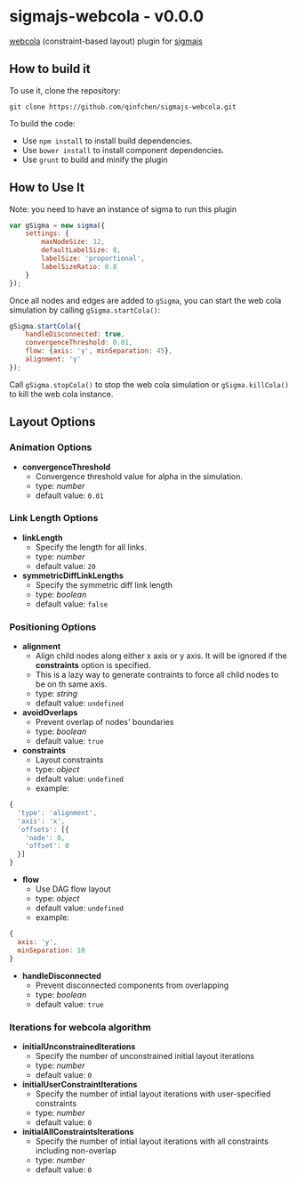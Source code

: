 sigmajs-webcola - v0.0.0
=================

[webcola](https://github.com/tgdwyer/WebCola) (constraint-based layout) plugin for [sigmajs](https://github.com/jacomyal/sigma.js)

## How to build it

To use it, clone the repository:

```
git clone https://github.com/qinfchen/sigmajs-webcola.git
```

To build the code:

 - Use `npm install` to install build dependencies.
 - Use `bower install` to install component dependencies.
 - Use `grunt` to build and minify the plugin

## How to Use It
Note: you need to have an instance of sigma to run this plugin
```javascript
var gSigma = new sigma({
    settings: {
        maxNodeSize: 12,
        defaultLabelSize: 8,
        labelSize: 'proportional',
        labelSizeRatio: 0.8
    }
});
```

Once all nodes and edges are added to `gSigma`, you can start the web cola simulation by calling `gSigma.startCola()`:
```javascript
gSigma.startCola({
    handleDisconnected: true,
    convergenceThreshold: 0.01,
    flow: {axis: 'y', minSeparation: 45},
    alignment: 'y'
});
```
Call `gSigma.stopCola()` to stop the web cola simulation or `gSigma.killCola()` to kill the web cola instance.

## Layout Options

### Animation Options
 * **convergenceThreshold**
   * Convergence threshold value for alpha in the simulation.
   * type: *number*
   * default value: `0.01`

### Link Length Options
 * **linkLength**
   * Specify the length for all links.
   * type: *number*
   * default value: `20`
 * **symmetricDiffLinkLengths**
   * Specify the symmetric diff link length
   * type: *boolean*
   * default value: `false`

### Positioning Options
 * **alignment**
   * Align child nodes along either x axis or y axis. It will be ignored if the **constraints** option is specified.
   * This is a lazy way to generate contraints to force all child nodes to be on th same axis.
   * type: *string*
   * default value: `undefined`
 * **avoidOverlaps**
   * Prevent overlap of nodes' boundaries
   * type: *boolean*
   * default value: `true`
 * **constraints**
   * Layout constraints
   * type: *object*
   * default value: `undefined`
   * example:
```javascript
{
  'type': 'alignment',
  'axis': 'x',
  'offsets': [{
    'node': 0,
    'offset': 0
  }]
}
```
 * **flow**
   * Use DAG flow layout
   * type: *object*
   * default value: `undefined`
   * example:
```javascript
{
  axis: 'y',
  minSeparation: 10
}
```
 * **handleDisconnected**
   * Prevent disconnected components from overlapping
   * type: *boolean*
   * default value: `true`

### Iterations for webcola algorithm
 * **initialUnconstrainedIterations**
   * Specify the number of unconstrained initial layout iterations
   * type: *number*
   * default value: `0`
 * **initialUserConstraintIterations**
   * Specify the number of intial layout iterations with user-specified constraints
   * type: *number*
   * default value: `0`
 * **initialAllConstraintsIterations**
   * Specify the number of intial layout iterations with all constraints including non-overlap
   * type: *number*
   * default value: `0`
